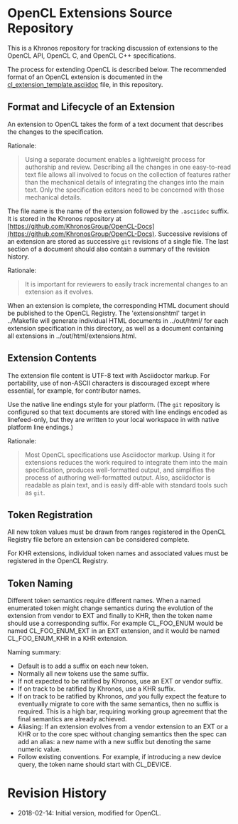 # OpenCL Extensions Source Repository

This is a Khronos repository for tracking discussion of extensions
to the OpenCL API, OpenCL C, and OpenCL C++ specifications.

The process for extending OpenCL is described below.  The recommended
format of an OpenCL extension is documented in the
[cl_extension_template.asciidoc](cl_extension_template.asciidoc) file, in this
repository.

## Format and Lifecycle of an Extension

An extension to OpenCL takes the form of a text document that describes
the changes to the specification.

Rationale:
> Using a separate document enables a lightweight process for authorship and
> review.  Describing all the changes in one easy-to-read text file allows all
> involved to focus on the collection of features rather than the mechanical
> details of integrating the changes into the main text.  Only the specification
> editors need to be concerned with those mechanical details.

The file name is the name of the extension followed by the `.asciidoc` suffix.
It is stored in the Khronos repository at
[https://github.com/KhronosGroup/OpenCL-Docs](https://github.com/KhronosGroup/OpenCL-Docs).
Successive revisions of an extension are stored as
successive `git` revisions of a single file.  The last section of
a document should also contain a summary of the revision history.

Rationale:
> It is important for reviewers to easily track incremental changes to an
> extension as it evolves.

When an extension is complete, the corresponding HTML document should be
published to the OpenCL Registry. The 'extensionshtml' target in
../Makefile will generate individual HTML documents in ../out/html/ for
each extension specification in this directory, as well as a document
containing all extensions in ../out/html/extensions.html.


## Extension Contents

The extension file content is UTF-8 text with Asciidoctor markup.  For
portability, use of non-ASCII characters is discouraged except where
essential, for example, for contributor names.

Use the native line endings style for your platform.
(The `git` repository is configured so that text documents are stored
with line endings encoded as linefeed-only, but they are written to
your local workspace in with native platform line endings.)

Rationale:
> Most OpenCL specifications use Asciidoctor markup. Using it for extensions
> reduces the work required to integrate them into the main
> specification, produces well-formatted output, and simplifies the process of
> authoring well-formatted output.  Also, asciidoctor is readable as plain text,
> and is easily diff-able with standard tools such as `git`.

## Token Registration

All new token values must be drawn from ranges registered in the
OpenCL Registry file before an extension can be considered complete.

For KHR extensions, individual token names and associated values must
be registered in the OpenCL Registry.

## Token Naming

Different token semantics require different names.  When a named enumerated
token might change semantics during the evolution of the extension from
vendor to EXT and finally to KHR, then the token name should use a corresponding
suffix.  For example CL_FOO_ENUM would be named CL_FOO_ENUM_EXT in an EXT
extension, and it would be named CL_FOO_ENUM_KHR in a KHR extension.

Naming summary:

* Default is to add a suffix on each new token.
* Normally all new tokens use the same suffix.
* If not expected to be ratified by Khronos, use an EXT or vendor suffix.
* If on track to be ratified by Khronos, use a KHR suffix.
* If on track to be ratified by Khronos, _and_ you fully expect the feature
  to eventually migrate to core with the same semantics, then no suffix
  is required.  This is a high bar, requiring working group agreement that
  the final semantics are already achieved.
* Aliasing:  If an extension evolves from a vendor extension to an EXT or
  a KHR or to the core spec without changing semantics then the spec can
  add an alias: a new name with a new suffix but denoting the same numeric
  value.
* Follow existing conventions.  For example, if introducing a new device
  query, the token name should start with CL_DEVICE.

# Revision History

* 2018-02-14: Initial version, modified for OpenCL.
